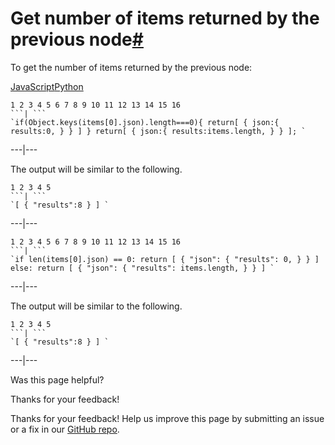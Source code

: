 [ ](https://github.com/n8n-io/n8n-docs/edit/main/docs/code/cookbook/code-node/number-items-last-node.md "Edit this page")

# Get number of items returned by the previous node[#](#get-number-of-items-returned-by-the-previous-node "Permanent link")

To get the number of items returned by the previous node:

[JavaScript](#__tabbed_1_1)[Python](#__tabbed_1_2)

```
1 2 3 4 5 6 7 8 9 10 11 12 13 14 15 16
```| ```
`if(Object.keys(items[0].json).length===0){ return[ { json:{ results:0, } } ] } return[ { json:{ results:items.length, } } ]; `
```  
---|---  
  
The output will be similar to the following.

```
1 2 3 4 5
```| ```
`[ { "results":8 } ] `
```  
---|---  
  
```
1 2 3 4 5 6 7 8 9 10 11 12 13 14 15 16
```| ```
`if len(items[0].json) == 0: return [ { "json": { "results": 0, } } ] else: return [ { "json": { "results": items.length, } } ] `
```  
---|---  
  
The output will be similar to the following. 

```
1 2 3 4 5
```| ```
`[ { "results":8 } ] `
```  
---|---  
  
Was this page helpful? 

Thanks for your feedback! 

Thanks for your feedback! Help us improve this page by submitting an issue or a fix in our [GitHub repo](https://github.com/n8n-io/n8n-docs). 
